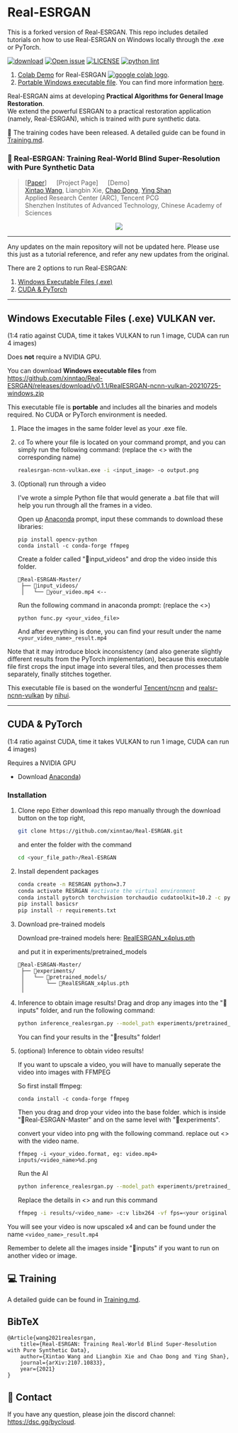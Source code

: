 # Real-ESRGAN

This is a forked version of Real-ESRGAN. This repo includes detailed tutorials on how to use Real-ESRGAN on Windows locally through the .exe or PyTorch. 

[![download](https://img.shields.io/github/downloads/xinntao/Real-ESRGAN/total.svg)](https://github.com/xinntao/Real-ESRGAN/releases)
[![Open issue](https://isitmaintained.com/badge/open/xinntao/Real-ESRGAN.svg)](https://github.com/xinntao/Real-ESRGAN/issues)
[![LICENSE](https://img.shields.io/github/license/xinntao/Real-ESRGAN.svg)](https://github.com/xinntao/Real-ESRGAN/blob/master/LICENSE)
[![python lint](https://github.com/xinntao/Real-ESRGAN/actions/workflows/pylint.yml/badge.svg)](https://github.com/xinntao/Real-ESRGAN/blob/master/.github/workflows/pylint.yml)

1. [Colab Demo](https://colab.research.google.com/drive/1sVsoBd9AjckIXThgtZhGrHRfFI6UUYOo) for Real-ESRGAN <a href="https://colab.research.google.com/drive/1k2Zod6kSHEvraybHl50Lys0LerhyTMCo?usp=sharing"><img src="https://colab.research.google.com/assets/colab-badge.svg" alt="google colab logo"></a>.
2. [Portable Windows executable file](https://github.com/xinntao/Real-ESRGAN/releases). You can find more information [here](#Portable-executable-files).

Real-ESRGAN aims at developing **Practical Algorithms for General Image Restoration**.<br>
We extend the powerful ESRGAN to a practical restoration application (namely, Real-ESRGAN), which is trained with pure synthetic data.

:triangular_flag_on_post: The training codes have been released. A detailed guide can be found in [Training.md](Training.md).

### :book: Real-ESRGAN: Training Real-World Blind Super-Resolution with Pure Synthetic Data

> [[Paper](https://arxiv.org/abs/2107.10833)] &emsp; [Project Page] &emsp; [Demo] <br>
> [Xintao Wang](https://xinntao.github.io/), Liangbin Xie, [Chao Dong](https://scholar.google.com.hk/citations?user=OSDCB0UAAAAJ), [Ying Shan](https://scholar.google.com/citations?user=4oXBp9UAAAAJ&hl=en) <br>
> Applied Research Center (ARC), Tencent PCG<br>
> Shenzhen Institutes of Advanced Technology, Chinese Academy of Sciences

<p align="center">
  <img src="assets/teaser.jpg">
</p>

---

Any updates on the main repository will not be updated here. Please use this just as a tutorial reference, and refer any new updates from the original. 

There are 2 options to run Real-ESRGAN:
1. [Windows Executable Files (.exe)](https://github.com/bycloudai/Real-ESRGAN-Windows/blob/master/README.md#windows-executable-files-exe-vulkan-ver)
2. [CUDA & PyTorch](https://github.com/bycloudai/Real-ESRGAN-Windows/blob/master/README.md#cuda--pytorch)

---

## Windows Executable Files (.exe) VULKAN ver. 
(1:4 ratio against CUDA, time it takes VULKAN to run 1 image, CUDA can run 4 images)

Does **not** require a NVIDIA GPU.

You can download **Windows executable files** from https://github.com/xinntao/Real-ESRGAN/releases/download/v0.1.1/RealESRGAN-ncnn-vulkan-20210725-windows.zip

This executable file is **portable** and includes all the binaries and models required. No CUDA or PyTorch environment is needed.<br>

1. Place the images in the same folder level as your .exe file.
2. `cd` To where your file is located on your command prompt, and you can simply run the following command:
   (replace the <> with the corresponding name)
   ```bash
   realesrgan-ncnn-vulkan.exe -i <input_image> -o output.png
   ```
3. (Optional) run through a video 

   I've wrote a simple Python file that would generate a .bat file that will help you run through all the frames in a video.
   
   Open up [Anaconda](https://www.anaconda.com/download/) prompt, input these commands to download these libraries:
   ```
   pip install opencv-python
   conda install -c conda-forge ffmpeg
   ```
   
   Create a folder called "📂input_videos" and drop the video inside this folder.
   ```
   📂Real-ESRGAN-Master/
    ├── 📂input_videos/
    │   └── 📜your_video.mp4 <--
   ```
   
   Run the following command in anaconda prompt: (replace the <>)
   ```
   python func.py <your_video_file>
   ```
   
   And after everything is done, you can find your result under the name `<your_video_name>_result.mp4`




Note that it may introduce block inconsistency (and also generate slightly different results from the PyTorch implementation), because this executable file first crops the input image into several tiles, and then processes them separately, finally stitches together.

This executable file is based on the wonderful [Tencent/ncnn](https://github.com/Tencent/ncnn) and [realsr-ncnn-vulkan](https://github.com/nihui/realsr-ncnn-vulkan) by [nihui](https://github.com/nihui).

---

## CUDA & PyTorch 
(1:4 ratio against CUDA, time it takes VULKAN to run 1 image, CUDA can run 4 images)

Requires a NVIDIA GPU

- Download [Anaconda](https://www.anaconda.com/download/))

### Installation

1. Clone repo 
    Either download this repo manually through the download button on the top right, 
    
    ```bash
    git clone https://github.com/xinntao/Real-ESRGAN.git
    ```
    and enter the folder with the command
    
    ```bash
    cd <your_file_path>/Real-ESRGAN
    ```

2. Install dependent packages

    ```bash
    conda create -n RESRGAN python=3.7
    conda activate RESRGAN #activate the virtual environment
    conda install pytorch torchvision torchaudio cudatoolkit=10.2 -c pytorch
    pip install basicsr
    pip install -r requirements.txt
    ```
    
3. Download pre-trained models
   
   Download pre-trained models here: [RealESRGAN_x4plus.pth](https://github.com/xinntao/Real-ESRGAN/releases/download/v0.1.0/RealESRGAN_x4plus.pth)
   
   and put it in experiments/pretrained_models
   
   ```
   📂Real-ESRGAN-Master/
    ├── 📂experiments/
    │   └── 📂pretrained_models/
    │       └── 📜RealESRGAN_x4plus.pth
    │   
   ```

4. Inference to obtain image results!
   Drag and drop any images into the "📂inputs" folder, and run the following command:
   ```bash
   python inference_realesrgan.py --model_path experiments/pretrained_models/RealESRGAN_x4plus.pth --input inputs
   ```
   You can find your results in the "📂results" folder!
   
5. (optional) Inference to obtain video results!
   
   If you want to upscale a video, you will have to manually seperate the video into images with FFMPEG
   
   So first install ffmpeg:
   ```
   conda install -c conda-forge ffmpeg
   ```
   Then you drag and drop your video into the base folder. which is inside "📂Real-ESRGAN-Master" and on the same level with "📂experiments". 
   
   convert your video into png with the following command. replace out <> with the video name.
   ```
   ffmpeg -i <your_video.format, eg: video.mp4> inputs/<video_name>%d.png
   ```
   
   Run the AI
   ```bash
   python inference_realesrgan.py --model_path experiments/pretrained_models/RealESRGAN_x4plus.pth --input inputs
   ```
   
   Replace the details in <> and run this command
   ```bash
   ffmpeg -i results/<video_name> -c:v libx264 -vf fps=<your original video's FPS> -pix_fmt yuv420p <video_name>_result.mp4
   ```
  You will see your video is now upscaled x4 and can be found under the name `<video_name>_result.mp4`
  
  Remember to delete all the images inside "📂inputs" if you want to run on another video or image.



## :computer: Training

A detailed guide can be found in [Training.md](Training.md).

## BibTeX

    @Article{wang2021realesrgan,
        title={Real-ESRGAN: Training Real-World Blind Super-Resolution with Pure Synthetic Data},
        author={Xintao Wang and Liangbin Xie and Chao Dong and Ying Shan},
        journal={arXiv:2107.10833},
        year={2021}
    }

## :e-mail: Contact

If you have any question, please join the discord channel: https://dsc.gg/bycloud.
